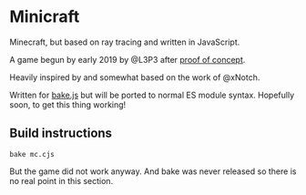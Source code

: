 # Minicraft

Minecraft, but based on ray tracing and written in JavaScript.

A game begun by early 2019 by @L3P3 after [proof of concept](https://l3p3.de/z/minicraft.html).

Heavily inspired by and somewhat based on the work of @xNotch.

Written for [bake.js](https://l3p3.de/dok/bake.html) but will be ported to normal ES module syntax. Hopefully soon, to get this thing working!

## Build instructions

```shell
bake mc.cjs
```

But the game did not work anyway. And bake was never released so there is no real point in this section.
